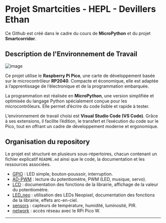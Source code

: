 
# Projet Smartcities - HEPL - Devillers Ethan 

Ce Github est créé dans le cadre du cours de **MicroPython** et du projet **Smartcorridor**.
## Description de l'Environnement de Travail

![image](https://user-images.githubusercontent.com/123806349/215263828-670ae9c1-3d4e-4bfa-a0dd-d2cfe9a20086.png)

Ce projet utilise le **Raspberry Pi Pico**, une carte de développement basée sur le microcontrôleur **RP2040**. Compacte et économique, elle est adaptée à l’apprentissage de l’électronique et de la programmation embarquée.

La programmation est réalisée en **MicroPython**, une version simplifiée et optimisée du langage Python spécialement conçue pour les microcontrôleurs. Elle permet d’écrire du code lisible et rapide à tester.

L’environnement de travail choisi est **Visual Studio Code (VS Code)**. Grâce à ses extensions, il facilite l’édition, le transfert et l’exécution du code sur le Pico, tout en offrant un cadre de développement moderne et ergonomique.
## Organisation du repository

Le projet est structuré en plusieurs sous-répertoires, chacun contenant un fichier explicatif `README.md` ainsi que le code, la documentation et les ressources associées.

- [GPIO](GPIO) : LED simple, bouton-poussoir, interruption.  
- [AD-PWM](AD-PWM) : lecture du potentiomètre, PWM (LED, musique, servo).  
- [LCD](LCD) : documentation des fonctions de la librairie, affichage de la valeur du potentiomètre.  
- [LED_neo](LED_neo) : utilisation des LEDs Neopixel, documentation des fonctions de la librairie, effets arc-en-ciel.  
- [sensors](sensors) : capteurs de température, humidité, luminosité, PIR.  
- [network](network) : accès réseau avec le RPi Pico W.  

---

